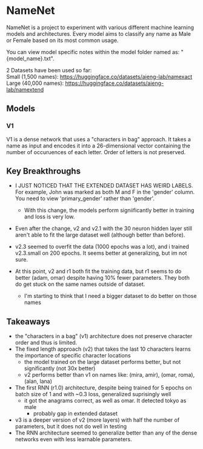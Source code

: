 # NameNet

NameNet is a project to experiment with various different machine learning models and architectures. Every model aims to classify any name as Male or Female based on its most common usage.

You can view model specific notes within the model folder named as: "{model_name}.txt".

2 Datasets have been used so far:  
Small (1,500 names): https://huggingface.co/datasets/aieng-lab/namexact  
Large (40,000 names): https://huggingface.co/datasets/aieng-lab/namextend

## Models

### V1

V1 is a dense network that uses a "characters in bag" approach. It takes a name as input and encodes it into a 26-dimensional vector containing the number of occuruences of each letter. Order of letters is not preserved.

## Key Breakthroughs
- I JUST NOTICED THAT THE EXTENDED DATASET HAS WEIRD LABELS. For example, John was marked as both M and F in the 'gender' column. You need to view 'primary_gender' rather than 'gender'.
    - With this change, the models perform signiificantly better in training and loss is very low.

- Even after the change, v2 and v2.1 with the 30 neuron hidden layer still aren't able to fit the large dataset well (although better than before).

- v2.3 seemed to overfit the data (1000 epochs was a lot), and i trained v2.3.small on 200 epochs. It seems better at generalizing, but im not sure.

- At this point, v2 and r1 both fit the training data, but r1 seems to do better (adam, omar) despite having 10% fewer parameters. They both do get stuck on the same names outside of dataset.
    - I'm starting to think that I need a bigger dataset to do better on those names

## Takeaways
- the "characters in a bag" (v1) architecture does not preserve character order and thus is limited.
- The fixed length approach (v2) that takes the last 10 characters learns the importance of specific character locations
    - the model trained on the large dataset performs better, but not significantly (not 30x better)
    - v2 performs better than v1 on names like: (mira, amir), (omar, roma), (alan, lana)
- The first RNN (r1.0) architecture, despite being trained for 5 epochs on batch size of 1 and with ~0.3 loss, generalized suprisingly well
    - it got the anagrams correct, as well as omar. It detected tokyo as male
        - probably gap in extended dataset
- v3 is a deeper version of v2 (more layers) with half the number of parameters, but it does not do well in testing
- The RNN architecture seemed to generalize better than any of the dense networks even with less learnable parameters.
